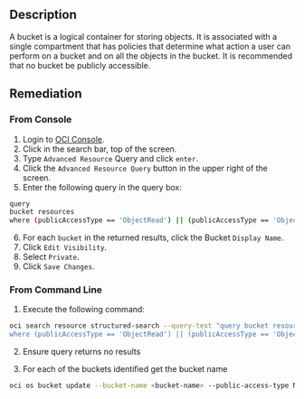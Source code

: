 ## Description

A bucket is a logical container for storing objects. It is associated with a single compartment that has policies that determine what action a user can perform on a bucket and on all the objects in the bucket. It is recommended that no bucket be publicly accessible.

## Remediation

### From Console

1. Login to [OCI Console](https://www.oracle.com/cloud/).
2. Click in the search bar, top of the screen.
3. Type `Advanced Resource` Query and click `enter`.
4. Click the `Advanced Resource Query` button in the upper right of the screen.
5. Enter the following query in the query box:

```bash
query
bucket resources
where (publicAccessType == 'ObjectRead') || (publicAccessType == 'ObjectReadWithoutList')
```

6. For each `bucket` in the returned results, click the Bucket `Display Name`.
7. Click `Edit Visibility`.
8. Select `Private`.
9. Click `Save Changes`.

### From Command Line

1. Execute the following command:

```bash
oci search resource structured-search --query-text "query bucket resources
where (publicAccessType == 'ObjectRead') || (publicAccessType == 'ObjectReadWithoutList')"
```

2. Ensure query returns no results

3. For each of the buckets identified get the bucket name

```bash
oci os bucket update --bucket-name <bucket-name> --public-access-type NoPublicAccess
```
